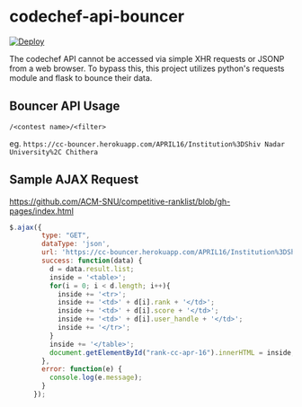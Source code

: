 # codechef-api-bouncer

[![Deploy](https://www.herokucdn.com/deploy/button.svg)](https://heroku.com/deploy)

The codechef API cannot be accessed via simple XHR requests or JSONP from a web browser. To bypass this, this project utilizes python's requests module and flask to bounce their data. 

## Bouncer API Usage

`/<contest name>/<filter>`

eg. `https://cc-bouncer.herokuapp.com/APRIL16/Institution%3DShiv Nadar University%2C Chithera`

## Sample AJAX Request

https://github.com/ACM-SNU/competitive-ranklist/blob/gh-pages/index.html

```javascript
$.ajax({
        type: "GET",
        dataType: 'json',
        url: 'https://cc-bouncer.herokuapp.com/APRIL16/Institution%3DShiv%20Nadar%20University%2C%20Chithera',
        success: function(data) {
          d = data.result.list;
          inside = '<table>';
          for(i = 0; i < d.length; i++){
            inside += '<tr>';
            inside += '<td>' + d[i].rank + '</td>';
            inside += '<td>' + d[i].score + '</td>';
            inside += '<td>' + d[i].user_handle + '</td>';
            inside += '</tr>';
          }
          inside += '</table>';
          document.getElementById("rank-cc-apr-16").innerHTML = inside;
        },
        error: function(e) {
          console.log(e.message);
        }
      });
```
